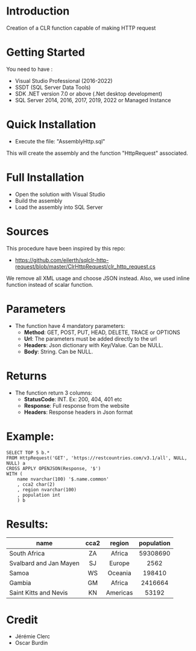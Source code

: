 # Introduction 
Creation of a CLR function capable of making HTTP request

# Getting Started
You need to have : 
- Visual Studio Professional (2016-2022)
- SSDT (SQL Server Data Tools)
- SDK .NET version 7.0 or above (.Net desktop development)
- SQL Server 2014, 2016, 2017, 2019, 2022 or Managed Instance

# Quick Installation
- Execute the file: "AssemblyHttp.sql"

This will create the assembly and the function "HttpRequest" associated.

# Full Installation
- Open the solution with Visual Studio
- Build the assembly
- Load the assembly into SQL Server

# Sources
This procedure have been inspired by this repo:
- https://github.com/eilerth/sqlclr-http-request/blob/master/ClrHttpRequest/clr_http_request.cs

We remove all XML usage and choose JSON instead. Also, we used inline function instead of scalar function.

# Parameters
- The function have 4 mandatory parameters:
  - **Method**: GET, POST, PUT, HEAD, DELETE, TRACE or OPTIONS
  - **Url**: The parameters must be added directly to the url
  - **Headers**: Json dictionary with Key/Value. Can be NULL.
  - **Body**: String. Can be NULL.

# Returns
- The function return 3 columns:
  - **StatusCode**: INT. Ex: 200, 404, 401 etc
  - **Response**: Full response from the website
  - **Headers**: Response headers in Json format

# Example:
```
SELECT TOP 5 b.*
FROM HttpRequest('GET', 'https://restcountries.com/v3.1/all', NULL, NULL) a
CROSS APPLY OPENJSON(Response, '$')
WITH (
	name nvarchar(100) '$.name.common'
	, cca2 char(2)
	, region nvarchar(100)
	, population int
	) b
```
# Results:
|**name**|**cca2**|**region**|**population**|
|---    |:-:    |:-:    |:-:    |
|South Africa|ZA|Africa|59308690|
|Svalbard and Jan Mayen|SJ|Europe|2562|
|Samoa|WS|Oceania|198410|
|Gambia|GM|Africa|2416664|
|Saint Kitts and Nevis|KN|Americas|53192|

# Credit
- Jérémie Clerc
- Oscar Burdin 
